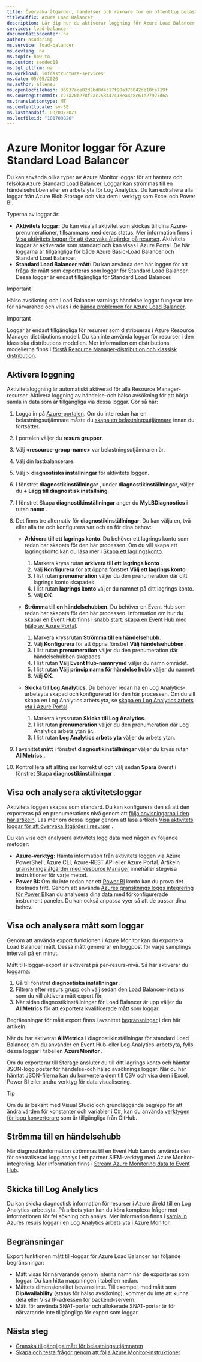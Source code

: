 ```yaml
---
title: Övervaka åtgärder, händelser och räknare för en offentlig belastningsutjämnare
titleSuffix: Azure Load Balancer
description: Lär dig hur du aktiverar loggning för Azure Load Balancer.
services: load-balancer
documentationcenter: na
author: asudbring
ms.service: load-balancer
ms.devlang: na
ms.topic: how-to
ms.custom: seodec18
ms.tgt_pltfrm: na
ms.workload: infrastructure-services
ms.date: 05/05/2020
ms.author: allensu
ms.openlocfilehash: 36937ace82d2bd8d4317f90a375042de10fe719f
ms.sourcegitcommit: c27a20b278f2ac758447418ea4c8c61e27927d6a
ms.translationtype: MT
ms.contentlocale: sv-SE
ms.lasthandoff: 03/03/2021
ms.locfileid: "101709826"
---
```

# <a name="azure-monitor-logs-for-azure-standard-load-balancer"></a>Azure Monitor loggar för Azure Standard Load Balancer

Du kan använda olika typer av Azure Monitor loggar för att hantera och felsöka Azure Standard Load Balancer. Loggar kan strömmas till en händelsehubben eller en arbets yta för Log Analytics. Du kan extrahera alla loggar från Azure Blob Storage och visa dem i verktyg som Excel och Power BI. 

Typerna av loggar är:

* **Aktivitets loggar:** Du kan visa all aktivitet som skickas till dina Azure-prenumerationer, tillsammans med deras status. Mer information finns i [Visa aktivitets loggar för att övervaka åtgärder på resurser](../azure-resource-manager/management/view-activity-logs.md). Aktivitets loggar är aktiverade som standard och kan visas i Azure Portal. De här loggarna är tillgängliga för både Azure Basic-Load Balancer och Standard Load Balancer.
* **Standard Load Balancer mått:** Du kan använda den här loggen för att fråga de mått som exporteras som loggar för Standard Load Balancer. Dessa loggar är endast tillgängliga för Standard Load Balancer.

> [!IMPORTANT]
> Hälso avsökning och Load Balancer varnings händelse loggar fungerar inte för närvarande och visas i de [kända problemen för Azure Load Balancer](whats-new.md#known-issues). 

> [!IMPORTANT]
> Loggar är endast tillgängliga för resurser som distribueras i Azure Resource Manager distributions modell. Du kan inte använda loggar för resurser i den klassiska distributions modellen. Mer information om distributions modellerna finns i [förstå Resource Manager-distribution och klassisk distribution](../azure-resource-manager/management/deployment-models.md).

## <a name="enable-logging"></a>Aktivera loggning

Aktivitetsloggning är automatiskt aktiverad för alla Resource Manager-resurser. Aktivera loggning av händelse-och hälso avsökning för att börja samla in data som är tillgängliga via dessa loggar. Gör så här:

1. Logga in på [Azure-portalen](https://portal.azure.com). Om du inte redan har en belastningsutjämnare måste du [skapa en belastningsutjämnare](./quickstart-load-balancer-standard-public-portal.md) innan du fortsätter.
1. I portalen väljer du **resurs grupper**.
2. Välj **\<resource-group-name>** var belastningsutjämnaren är.
3. Välj din lastbalanserare.
4. Välj   >  **diagnostiska inställningar** för aktivitets loggen.
5. I fönstret **diagnostikinställningar** , under **diagnostikinställningar**, väljer du **+ Lägg till diagnostisk inställning**.
6. I fönstret Skapa **diagnostikinställningar** anger du **MyLBDiagnostics** i rutan **namn** .
7. Det finns tre alternativ för **diagnostikinställningar**. Du kan välja en, två eller alla tre och konfigurera var och en för dina behov:

   * **Arkivera till ett lagrings konto**. Du behöver ett lagrings konto som redan har skapats för den här processen. Om du vill skapa ett lagringskonto kan du läsa mer i [Skapa ett lagringskonto](../storage/common/storage-account-create.md?tabs=azure-portal).
     1. Markera kryss rutan **arkivera till ett lagrings konto** .
     2. Välj **Konfigurera** för att öppna fönstret **Välj ett lagrings konto** .
     3. I list rutan **prenumeration** väljer du den prenumeration där ditt lagrings konto skapades.
     4. I list rutan **lagrings konto** väljer du namnet på ditt lagrings konto.
     5. Välj **OK**.

   * **Strömma till en händelsehubben**. Du behöver en Event Hub som redan har skapats för den här processen. Information om hur du skapar en Event Hub finns i [snabb start: skapa en Event Hub med hjälp av Azure Portal](../event-hubs/event-hubs-create.md).
     1. Markera kryssrutan **Strömma till en händelsehubb**.
     2. Välj **Konfigurera** för att öppna fönstret **Välj händelsehubben** .
     3. I list rutan **prenumeration** väljer du den prenumeration där händelsehubben skapades.
     4. I list rutan **Välj Event Hub-namnrymd** väljer du namn området.
     5. I list rutan **Välj princip namn för händelse hubb** väljer du namnet.
     6. Välj **OK**.

   * **Skicka till Log Analytics**. Du behöver redan ha en Log Analytics-arbetsyta skapad och konfigurerad för den här processen. Om du vill skapa en Log Analytics arbets yta, se [skapa en Log Analytics arbets yta i Azure Portal](../azure-monitor/logs/quick-create-workspace.md).
     1. Markera kryssrutan **Skicka till Log Analytics**.
     2. I list rutan **prenumeration** väljer du den prenumeration där Log Analytics arbets ytan är.
     3. I list rutan **Log Analytics arbets yta** väljer du arbets ytan.

8. I avsnittet **mått** i fönstret **diagnostikinställningar** väljer du kryss rutan **AllMetrics** .

9. Kontrol lera att allting ser korrekt ut och välj sedan **Spara** överst i fönstret Skapa **diagnostikinställningar** .

## <a name="view-and-analyze-the-activity-log"></a>Visa och analysera aktivitetsloggar

Aktivitets loggen skapas som standard. Du kan konfigurera den så att den exporteras på en prenumerations nivå genom att [följa anvisningarna i den här artikeln](../azure-monitor/essentials/activity-log.md). Läs mer om dessa loggar genom att läsa artikeln [Visa aktivitets loggar för att övervaka åtgärder i resurser](../azure-resource-manager/management/view-activity-logs.md) .

Du kan visa och analysera aktivitets logg data med någon av följande metoder:

* **Azure-verktyg:** Hämta information från aktivitets loggen via Azure PowerShell, Azure CLI, Azure-REST API eller Azure Portal. Artikeln [gransknings åtgärder med Resource Manager](../azure-resource-manager/management/view-activity-logs.md) innehåller stegvisa instruktioner för varje metod.
* **Power BI:** Om du inte redan har ett [Power BI](https://powerbi.microsoft.com/pricing) konto kan du prova det kostnads fritt. Genom att använda [Azures gransknings loggs integrering för Power BI](https://powerbi.microsoft.com/integrations/azure-audit-logs/)kan du analysera dina data med förkonfigurerade instrument paneler. Du kan också anpassa vyer så att de passar dina behov.

## <a name="view-and-analyze-metrics-as-logs"></a>Visa och analysera mått som loggar
Genom att använda export funktionen i Azure Monitor kan du exportera Load Balancer mått. Dessa mått genererar en loggpost för varje samplings intervall på en minut.

Mått till-loggar-export är aktiverat på per-resurs-nivå. Så här aktiverar du loggarna:

1. Gå till fönstret **diagnostiska inställningar** .
1. Filtrera efter resurs grupp och välj sedan den Load Balancer-instans som du vill aktivera mått export för. 
1. När sidan diagnostikinställningar för Load Balancer är upp väljer du **AllMetrics** för att exportera kvalificerade mått som loggar.

Begränsningar för mått export finns i avsnittet [begränsningar](#limitations) i den här artikeln.

När du har aktiverat **AllMetrics** i diagnostikinställningar för standard Load Balancer, om du använder en Event Hub-eller Log Analytics-arbetsyta, fylls dessa loggar i tabellen **AzureMonitor** . 

Om du exporterar till Storage ansluter du till ditt lagrings konto och hämtar JSON-logg poster för händelse-och hälso avsöknings loggar. När du har hämtat JSON-filerna kan du konvertera dem till CSV och visa dem i Excel, Power BI eller andra verktyg för data visualisering. 

> [!TIP]
> Om du är bekant med Visual Studio och grundläggande begrepp för att ändra värden för konstanter och variabler i C#, kan du använda [verktygen för logg konverterare](https://github.com/Azure-Samples/networking-dotnet-log-converter) som är tillgängliga från GitHub.

## <a name="stream-to-an-event-hub"></a>Strömma till en händelsehubb
När diagnostikinformation strömmas till en Event Hub kan du använda den för centraliserad logg analys i ett partner SIEM-verktyg med Azure Monitor-integrering. Mer information finns i [Stream Azure Monitoring data to Event Hub](../azure-monitor/essentials/stream-monitoring-data-event-hubs.md#partner-tools-with-azure-monitor-integration).

## <a name="send-to-log-analytics"></a>Skicka till Log Analytics
Du kan skicka diagnostisk information för resurser i Azure direkt till en Log Analytics-arbetsyta. På arbets ytan kan du köra komplexa frågor mot informationen för fel sökning och analys. Mer information finns i [samla in Azures resurs loggar i en Log Analytics arbets yta i Azure Monitor](../azure-monitor/essentials/resource-logs.md#send-to-log-analytics-workspace).

## <a name="limitations"></a>Begränsningar
Export funktionen mått till-loggar för Azure Load Balancer har följande begränsningar:
* Mått visas för närvarande genom interna namn när de exporteras som loggar. Du kan hitta mappningen i tabellen nedan.
* Måttets dimensionalitet bevaras inte. Till exempel, med mått som **DipAvailability** (status för hälso avsökning), kommer du inte att kunna dela eller Visa IP-adressen för backend-servern.
* Mått för använda SNAT-portar och allokerade SNAT-portar är för närvarande inte tillgängliga för export som loggar.

## <a name="next-steps"></a>Nästa steg
* [Granska tillgängliga mått för belastningsutjämnaren](./load-balancer-standard-diagnostics.md)
* [Skapa och testa frågor genom att följa Azure Monitor-instruktioner](../azure-monitor/logs/log-query-overview.md)